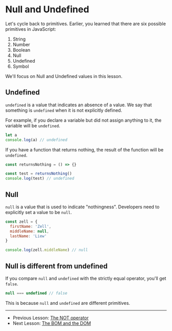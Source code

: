 # Null and Undefined

Let's cycle back to primitives. Earlier, you learned that there are six possible primitives in JavaScript:

1. String
2. Number
3. Boolean
4. Null
5. Undefined
6. Symbol

We'll focus on Null and Undefined values in this lesson.

## Undefined

`undefined` is a value that indicates an absence of a value. We say that something is `undefined` when it is not explicitly defined.

For example, if you declare a variable but did not assign anything to it, the variable will be `undefined`.

```js
let a
console.log(a) // undefined
```

If you have a function that returns nothing, the result of the function will be `undefined`.

```js
const returnsNothing = () => {}

const test = returnsNothing()
console.log(test) // undefined
```

## Null

`null` is a value that is used to indicate "nothingness". Developers need to explicitly set a value to be `null`.

```js
const zell = {
  firstName: 'Zell',
  middleName: null,
  lastName: 'Liew'
}

console.log(zell.middleName) // null
```

## Null is different from undefined

If you compare `null` and `undefined` with the strictly equal operator, you'll get `false`.

```js
null === undefined // false
```

This is because `null` and `undefined` are different primitives.

---

- Previous Lesson: [The NOT operator](12.not-operator.md)
- Next Lesson: [The BOM and the DOM](14.bom-and-dom.md)

